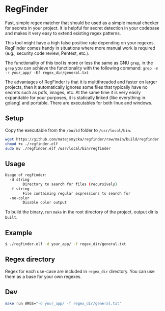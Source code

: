 # RegFinder

Fast, simple regex matcher that should be used as a simple manual checker for secrets in your project.
It is helpful for secret detection in your codebase and makes it very easy to extend existing regex patterns. 

This tool might have a high false positive rate depending on your regexes. 
RegFinder comes handy in situations where more manual work is required (e.g., security code review, Pentest, etc.).

The functionality of this tool is more or less the same as GNU `grep`, in the `grep` you can achieve the functionality with the following command: `grep -n -r your_app/ -Ef regex_dir/general.txt` 

The advantages of RegFinder is that it is multithreaded and faster on larger projects, then it automatically ignores some files that typically have no secrets such as pdfs, images, etc.
At the same time it is very easily expandable for your purposes, it is statically linked (like everything in golang) and portable. There are executables for both linux and windows.

## Setup 

Copy the executable from the `/build` folder to `/usr/local/bin`.

```bash
wget https://github.com/matejsmycka/regfinder/raw/main/build/regfinder.elf
chmod +x ./regfinder.elf
sudo mv ./regfinder.elf /usr/local/bin/regfinder
```

## Usage

```bash
Usage of regfinder:
  -d string
    	Directory to search for files (recursively)
  -f string
    	File containing regular expressions to search for
  -no-color
    	Disable color output
```

To build the binary, run `make` in the root directory of the project, output dir is `built`.

## Example

```bash
$ ./regfinder.elf -d your_app/ -f regex_dir/general.txt

```

## Regex directory

Regex for each use-case are included in `regex_dir` directory. You can use them as a base for your own regexes.

## Dev

```bash
make run ARGS="-d your_app/ -f regex_dir/general.txt"
```
